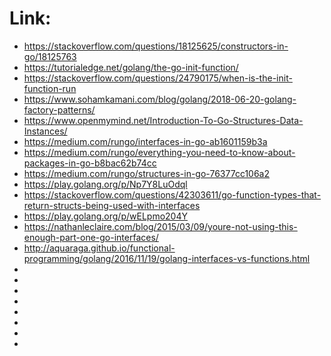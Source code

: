 # Link:
 * https://stackoverflow.com/questions/18125625/constructors-in-go/18125763
 * https://tutorialedge.net/golang/the-go-init-function/
 * https://stackoverflow.com/questions/24790175/when-is-the-init-function-run
 * https://www.sohamkamani.com/blog/golang/2018-06-20-golang-factory-patterns/
 * https://www.openmymind.net/Introduction-To-Go-Structures-Data-Instances/
 * https://medium.com/rungo/interfaces-in-go-ab1601159b3a
 * https://medium.com/rungo/everything-you-need-to-know-about-packages-in-go-b8bac62b74cc
 * https://medium.com/rungo/structures-in-go-76377cc106a2
 * https://play.golang.org/p/Np7Y8LuOdql
 * https://stackoverflow.com/questions/42303611/go-function-types-that-return-structs-being-used-with-interfaces
 * https://play.golang.org/p/wELpmo204Y
 * https://nathanleclaire.com/blog/2015/03/09/youre-not-using-this-enough-part-one-go-interfaces/
 * http://aquaraga.github.io/functional-programming/golang/2016/11/19/golang-interfaces-vs-functions.html
 * 
 * 
 * 
 * 
 * 
 * 
 * 
 * 
